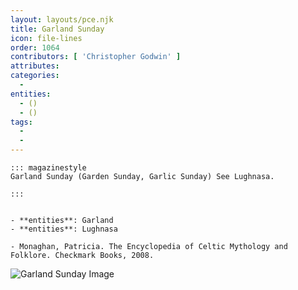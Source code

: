 ```yaml
---
layout: layouts/pce.njk
title: Garland Sunday
icon: file-lines
order: 1064
contributors: [ 'Christopher Godwin' ]
attributes:
categories:
  - 
entities:
  - ()
  - ()
tags:
  - 
  - 
---
```

``` tab [group1:Info]
::: magazinestyle
Garland Sunday (Garden Sunday, Garlic Sunday) See Lughnasa.

:::
```
``` tab [group1:Attributes]
```
``` tab [group1:Entities]
- **entities**: Garland
- **entities**: Lughnasa
```
``` tab [group1:Sources]
- Monaghan, Patricia. The Encyclopedia of Celtic Mythology and Folklore. Checkmark Books, 2008.
```
![Garland Sunday Image](['https://upload.wikimedia.org/wikipedia/commons/6/65/Croagh_Patrick_-_geograph.org.uk_-_1773456.jpg'])
